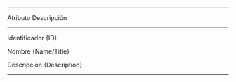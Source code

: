 
-------------------------------------------------------------------
Atributo       Descripción
-------------  ----------------------------------------------------
Identificador  {ID}

Nombre         {Name/Title}

Descripción    {Description}

-------------------------------------------------------------------

